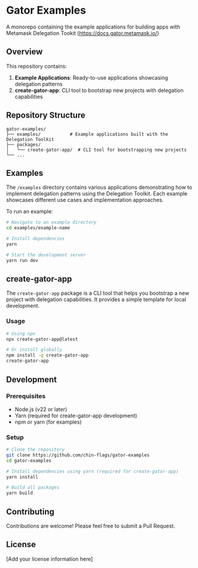 # Gator Examples

A monorepo containing the example applications for building apps with Metamask Delegation Tookit (https://docs.gator.metamask.io/)

## Overview

This repository contains:

1. **Example Applications**: Ready-to-use applications showcasing delegation patterns
2. **create-gator-app**: CLI tool to bootstrap new projects with delegation capabilities

## Repository Structure

```
gator-examples/
├── examples/           # Example applications built with the Delegation Toolkit
├── packages/
│   └── create-gator-app/  # CLI tool for bootstrapping new projects
└── ...
```

## Examples

The `/examples` directory contains various applications demonstrating how to implement delegation patterns using the Delegation Toolkit. Each example showcases different use cases and implementation approaches.

To run an example:

```bash
# Navigate to an example directory
cd examples/example-name

# Install dependencies
yarn

# Start the development server
yarn run dev
```

## create-gator-app

The `create-gator-app` package is a CLI tool that helps you bootstrap a new project with delegation capabilities. It provides a simple template for local development.

### Usage

```bash
# Using npx
npx create-gator-app@latest

# Or install globally
npm install -g create-gator-app
create-gator-app
```

## Development

### Prerequisites

- Node.js (v22 or later)
- Yarn (required for create-gator-app development)
- npm or yarn (for examples)

### Setup

```bash
# Clone the repository
git clone https://github.com/chin-flags/gator-examples
cd gator-examples

# Install dependencies using yarn (required for create-gator-app)
yarn install

# Build all packages
yarn build
```

## Contributing

Contributions are welcome! Please feel free to submit a Pull Request.

## License

[Add your license information here]
